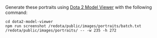 Generate these portraits using [Dota 2 Model Viewer] with the following command:

```shell
cd dota2-model-viewer
npm run screenshot /redota/public/images/portraits/batch.txt /redota/public/images/portraits/ -- -w 235 -h 272
```

[Dota 2 Model Viewer]: https://github.com/timkurvers/dota2-model-viewer
